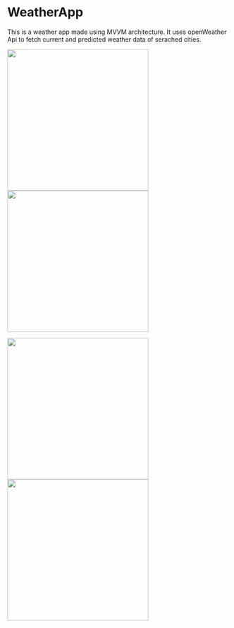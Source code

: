 # WeatherApp
This is a weather app made using MVVM architecture. It uses openWeather Api to fetch current and predicted weather data of serached cities.
 

<img src="https://user-images.githubusercontent.com/39986507/77046128-6d948300-69e8-11ea-84b5-3774790f935b.png" width="320">  <img src="https://user-images.githubusercontent.com/39986507/78451875-a6e61780-76a5-11ea-9b24-79be1ed38b37.png" width="320">  



<img src="https://user-images.githubusercontent.com/39986507/83872725-2ba9ec00-a750-11ea-8a47-5a32f56eedec.png" width="320">   <img src="https://user-images.githubusercontent.com/39986507/83606871-e5119180-a597-11ea-856d-734343583f30.png" width="320">
